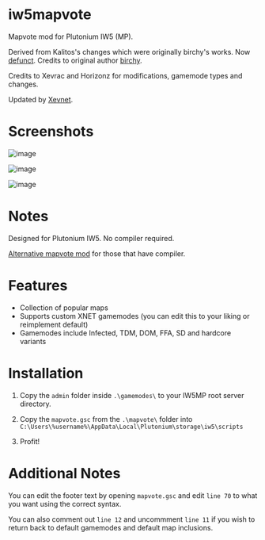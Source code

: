# iw5mapvote
Mapvote mod for Plutonium IW5 (MP).

Derived from Kalitos's changes which were originally birchy's works. Now [defunct](https://github.com/callanb/iw5-mapvote). Credits to original author [birchy](https://forum.plutonium.pw/user/birchy).

Credits to Xevrac and Horizonz for modifications, gamemode types and changes.

Updated by [Xevnet](https://xevnet.au).

# Screenshots 

![image](https://github.com/user-attachments/assets/41e78315-36a1-4018-a50f-45ab0410ff33)

![image](https://github.com/user-attachments/assets/406375cb-131a-43f6-a746-fc397ee5dab3)

![image](https://github.com/user-attachments/assets/9ccf5ddf-4a0b-4cb2-9493-19f1548848ce)

# Notes

Designed for Plutonium IW5. No compiler required.

[Alternative mapvote mod](https://github.com/DoktorSAS/PlutoniumIW5Mapvote) for those that have compiler.

# Features

* Collection of popular maps
* Supports custom XNET gamemodes (you can edit this to your liking or reimplement default)
* Gamemodes include Infected, TDM, DOM, FFA, SD and hardcore variants

# Installation

1) Copy the `admin` folder inside `.\gamemodes\` to your IW5MP root server directory.

2) Copy the `mapvote.gsc` from the `.\mapvote\` folder into `C:\Users\%username%\AppData\Local\Plutonium\storage\iw5\scripts`

3) Profit!

# Additional Notes

You can edit the footer text by opening `mapvote.gsc` and edit `line 70` to what you want using the correct syntax.

You can also comment out `line 12` and uncommment `line 11` if you wish to return back to default gamemodes and default map inclusions.
